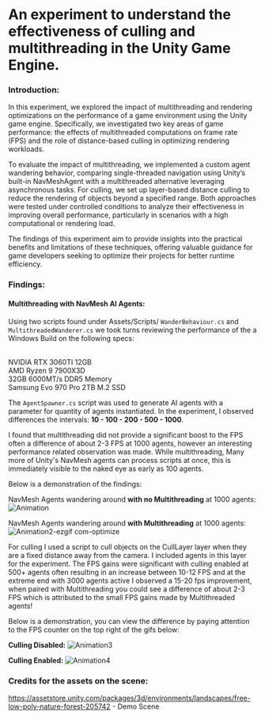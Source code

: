 # An experiment to understand the effectiveness of culling and multithreading in the Unity Game Engine.

### Introduction:
In this experiment, we explored the impact of multithreading and rendering optimizations on the performance of a game environment using the Unity game engine. Specifically, we investigated two key areas of game performance: the effects of multithreaded computations on frame rate (FPS) and the role of distance-based culling in optimizing rendering workloads.

To evaluate the impact of multithreading, we implemented a custom agent wandering behavior, comparing single-threaded navigation using Unity’s built-in NavMeshAgent with a multithreaded alternative leveraging asynchronous tasks. For culling, we set up layer-based distance culling to reduce the rendering of objects beyond a specified range. Both approaches were tested under controlled conditions to analyze their effectiveness in improving overall performance, particularly in scenarios with a high computational or rendering load.

The findings of this experiment aim to provide insights into the practical benefits and limitations of these techniques, offering valuable guidance for game developers seeking to optimize their projects for better runtime efficiency.

### Findings:

#### Multithreading with NavMesh AI Agents:
Using two scripts found under Assets/Scripts/ `WanderBehaviour.cs` and `MultithreadedWanderer.cs` we took turns reviewing the performance of the a Windows Build on the following specs:

<br>
NVIDIA RTX 3060TI 12GB
<br>
AMD Ryzen 9 7900X3D
<br>
32GB 6000MT/s DDR5 Memory
<br>
Samsung Evo 970 Pro 2TB M.2 SSD
<br>

The `AgentSpawner.cs` script was used to generate AI agents with a parameter for quantity of agents instantiated. In the experiment, I observed differences the intervals: **10 - 100 - 200 - 500 - 1000**.

I found that multithreading did not provide a significant boost to the FPS often a difference of about 2-3 FPS at 1000 agents, however an interesting performance related observation was made. While multithreading, Many more of Unity's NavMesh agents can process scripts at once, this is immediately visible to the naked eye as early as 100 agents.

Below is a demonstration of the findings:

NavMesh Agents wandering around **with no Multithreading** at 1000 agents:
![Animation](https://github.com/user-attachments/assets/b81578c5-90f3-47dd-91d3-135d17358d3b)

NavMesh Agents wandering around **with Multithreading** at 1000 agents:
![Animation2-ezgif com-optimize](https://github.com/user-attachments/assets/d6f5d37b-80dc-4601-9c08-b10df02eaebe)

For culling I used a script to cull objects on the CullLayer layer when they are a fixed distance away from the camera. I included agents in this layer for the experiment.
The FPS gains were significant with culling enabled at 500+ agents often resulting in an increase between 10-12 FPS and at the extreme end with 3000 agents active I observed a 15-20 fps improvement, when paired with Multithreading you could see a difference of about 2-3 FPS which is attributed to the small FPS gains made by Multithreaded agents!

Below is a demonstration, you can view the difference by paying attention to the FPS counter on the top right of the gifs below:

**Culling Disabled:**
![Animation3](https://github.com/user-attachments/assets/e38a8555-6e65-46d8-a0c3-6a2bd7c351fa)

**Culling Enabled:**
![Animation4](https://github.com/user-attachments/assets/a4013259-7b56-4e1f-ad76-f3a5794a3a2c)


### Credits for the assets on the scene:
https://assetstore.unity.com/packages/3d/environments/landscapes/free-low-poly-nature-forest-205742 - Demo Scene
